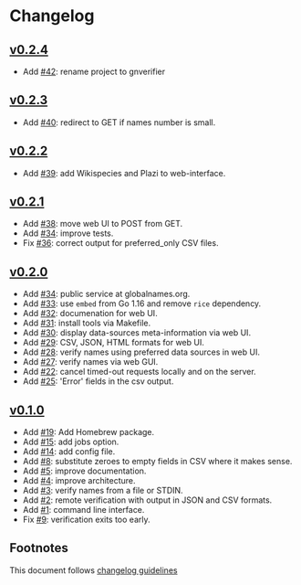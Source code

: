 # Changelog

## [v0.2.4]

- Add [#42]: rename project to gnverifier

## [v0.2.3]

- Add [#40]: redirect to GET if names number is small.

## [v0.2.2]

- Add [#39]: add Wikispecies and Plazi to web-interface.

## [v0.2.1]

- Add [#38]: move web UI to POST from GET.
- Add [#34]: improve tests.
- Fix [#36]: correct output for preferred_only CSV files.

## [v0.2.0]

- Add [#34]: public service at globalnames.org.
- Add [#33]: use `embed` from Go 1.16 and remove `rice` dependency.
- Add [#32]: documenation for web UI.
- Add [#31]: install tools via Makefile.
- Add [#30]: display data-sources meta-information via web UI.
- Add [#29]: CSV, JSON, HTML formats for web UI.
- Add [#28]: verify names using preferred data sources in web UI.
- Add [#27]: verify names via web GUI.
- Add [#22]: cancel timed-out requests locally and on the server.
- Add [#25]: 'Error' fields in the csv output.

## [v0.1.0]

- Add [#19]: Add Homebrew package.
- Add [#15]: add jobs option.
- Add [#14]: add config file.
- Add [#8]: substitute zeroes to empty fields in CSV where it makes sense.
- Add [#5]: improve documentation.
- Add [#4]: improve architecture.
- Add [#3]: verify names from a file or STDIN.
- Add [#2]: remote verification with output in JSON and CSV formats.
- Add [#1]: command line interface.
- Fix [#9]: verification exits too early.

## Footnotes

This document follows [changelog guidelines]

[v0.2.4]: https://github.com/gnames/gnverifier/compare/v0.2.3...v0.2.4
[v0.2.3]: https://github.com/gnames/gnverifier/compare/v0.2.2...v0.2.3
[v0.2.2]: https://github.com/gnames/gnverifier/compare/v0.2.1...v0.2.2
[v0.2.1]: https://github.com/gnames/gnverifier/compare/v0.2.0...v0.2.1
[v0.2.0]: https://github.com/gnames/gnverifier/compare/v0.1.0...v0.2.0
[v0.1.0]: https://github.com/gnames/gnverifier/tree/v0.1.0

[#50]: https://github.com/gnames/gnverifier/issues/50
[#40]: https://github.com/gnames/gnverifier/issues/40
[#48]: https://github.com/gnames/gnverifier/issues/48
[#47]: https://github.com/gnames/gnverifier/issues/47
[#46]: https://github.com/gnames/gnverifier/issues/46
[#45]: https://github.com/gnames/gnverifier/issues/45
[#44]: https://github.com/gnames/gnverifier/issues/44
[#43]: https://github.com/gnames/gnverifier/issues/43
[#42]: https://github.com/gnames/gnverifier/issues/42
[#41]: https://github.com/gnames/gnverifier/issues/41
[#40]: https://github.com/gnames/gnverifier/issues/40
[#39]: https://github.com/gnames/gnverifier/issues/39
[#38]: https://github.com/gnames/gnverifier/issues/38
[#37]: https://github.com/gnames/gnverifier/issues/37
[#36]: https://github.com/gnames/gnverifier/issues/36
[#35]: https://github.com/gnames/gnverifier/issues/35
[#34]: https://github.com/gnames/gnverifier/issues/34
[#33]: https://github.com/gnames/gnverifier/issues/33
[#32]: https://github.com/gnames/gnverifier/issues/32
[#31]: https://github.com/gnames/gnverifier/issues/31
[#30]: https://github.com/gnames/gnverifier/issues/30
[#29]: https://github.com/gnames/gnverifier/issues/29
[#28]: https://github.com/gnames/gnverifier/issues/28
[#27]: https://github.com/gnames/gnverifier/issues/27
[#26]: https://github.com/gnames/gnverifier/issues/26
[#25]: https://github.com/gnames/gnverifier/issues/25
[#24]: https://github.com/gnames/gnverifier/issues/24
[#23]: https://github.com/gnames/gnverifier/issues/23
[#22]: https://github.com/gnames/gnverifier/issues/22
[#21]: https://github.com/gnames/gnverifier/issues/21
[#20]: https://github.com/gnames/gnverifier/issues/20
[#19]: https://github.com/gnames/gnverifier/issues/19
[#18]: https://github.com/gnames/gnverifier/issues/18
[#17]: https://github.com/gnames/gnverifier/issues/17
[#16]: https://github.com/gnames/gnverifier/issues/16
[#15]: https://github.com/gnames/gnverifier/issues/15
[#14]: https://github.com/gnames/gnverifier/issues/14
[#13]: https://github.com/gnames/gnverifier/issues/13
[#12]: https://github.com/gnames/gnverifier/issues/12
[#11]: https://github.com/gnames/gnverifier/issues/11
[#10]: https://github.com/gnames/gnverifier/issues/10
[#9]: https://github.com/gnames/gnverifier/issues/9
[#8]: https://github.com/gnames/gnverifier/issues/8
[#7]: https://github.com/gnames/gnverifier/issues/7
[#6]: https://github.com/gnames/gnverifier/issues/6
[#5]: https://github.com/gnames/gnverifier/issues/5
[#4]: https://github.com/gnames/gnverifier/issues/4
[#3]: https://github.com/gnames/gnverifier/issues/3
[#2]: https://github.com/gnames/gnverifier/issues/2
[#1]: https://github.com/gnames/gnverifier/issues/1

[changelog guidelines]: https://github.com/olivierlacan/keep-a-changelog
